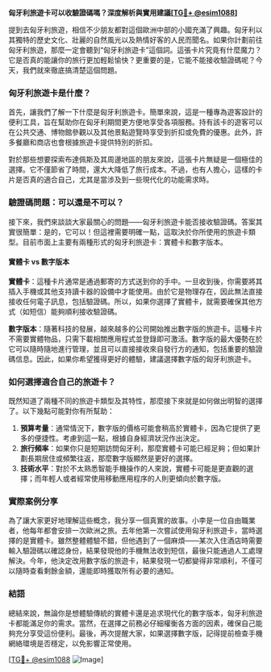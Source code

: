 **匈牙利旅遊卡可以收驗證碼嗎？深度解析與實用建議[[TG💪+ @esim1088](https://t.me/s/esim1088)]**

提到去匈牙利旅遊，相信不少朋友都對這個歐洲中部的小國充滿了興趣。匈牙利以其獨特的歷史文化、壯麗的自然風光以及熱情好客的人民而聞名。如果你計劃前往匈牙利旅遊，那麼一定會聽到“匈牙利旅遊卡”這個詞。這張卡片究竟有什麼魔力？它是否真的能讓你的旅行更加輕鬆愉快？更重要的是，它能不能接收驗證碼呢？今天，我們就來徹底搞清楚這個問題。

### 匈牙利旅遊卡是什麼？

首先，讓我們了解一下什麼是匈牙利旅遊卡。簡單來說，這是一種專為遊客設計的便利工具，旨在幫助你在匈牙利期間更方便地享受各項服務。持有該卡的遊客可以在公共交通、博物館參觀以及其他景點遊覽時享受到折扣或免費的優惠。此外，許多餐廳和商店也會根據旅遊卡提供特別的折扣。

對於那些想要探索布達佩斯及其周邊地區的朋友來說，這張卡片無疑是一個極佳的選擇。它不僅節省了時間，還大大降低了旅行成本。不過，也有人擔心，這樣的卡片是否真的適合自己，尤其是當涉及到一些現代化的功能需求時。

### 驗證碼問題：可以還是不可以？

接下來，我們來談談大家最關心的問題——匈牙利旅遊卡能否接收驗證碼。答案其實很簡單：是的，它可以！但這裡需要明確一點，這取決於你所使用的旅遊卡類型。目前市面上主要有兩種形式的匈牙利旅遊卡：實體卡和數字版本。

#### 實體卡 vs 數字版本

**實體卡**：這種卡片通常是通過郵寄的方式送到你的手中。一旦收到後，你需要將其插入手機或其他支持讀卡器的設備中才能使用。由於它是物理存在，因此無法直接接收任何電子訊息，包括驗證碼。所以，如果你選擇了實體卡，就需要確保其他方式（如短信）能夠順利接收驗證碼。

**數字版本**：隨著科技的發展，越來越多的公司開始推出數字版的旅遊卡。這種卡片不需要實體物品，只需下載相關應用程式並登錄即可激活。數字版的最大優勢在於它可以隨時隨地進行管理，並且可以直接接收來自發行方的通知，包括重要的驗證碼信息。因此，如果你希望獲得更好的體驗，建議選擇數字版的匈牙利旅遊卡。

### 如何選擇適合自己的旅遊卡？

既然知道了兩種不同的旅遊卡類型及其特性，那麼接下來就是如何做出明智的選擇了。以下幾點可能對你有所幫助：

1. **預算考量**：通常情況下，數字版的價格可能會稍高於實體卡，因為它提供了更多的便捷性。考慮到這一點，根據自身經濟狀況作出決定。
2. **旅行頻率**：如果你只是短期訪問匈牙利，那麼實體卡可能已經足夠；但如果計劃長期居住或頻繁往返，那麼數字版顯然是更好的選擇。
3. **技術水平**：對於不太熟悉智能手機操作的人來說，實體卡可能是更直觀的選擇；而年輕人或者經常使用移動應用程序的人則更傾向於數字版。

### 實際案例分享

為了讓大家更好地理解這些概念，我分享一個真實的故事。小李是一位自由職業者，他每年都會安排一次歐洲之旅。去年他第一次嘗試使用匈牙利旅遊卡，當時選擇的是實體卡。雖然整體體驗不錯，但他遇到了一個麻煩——某次入住酒店時需要輸入驗證碼以確認身份，結果發現他的手機無法收到短信，最後只能通過人工處理解決。今年，他決定改用數字版的旅遊卡，結果發現一切都變得非常順利，不僅可以隨時查看剩餘金額，還能即時獲取所有必要的通知。

### 結語

總結來說，無論你是想體驗傳統的實體卡還是追求現代化的數字版本，匈牙利旅遊卡都能滿足你的需求。當然，在選擇之前務必仔細權衡各方面的因素，確保自己能夠充分享受這份便利。最後，再次提醒大家，如果選擇數字版，記得提前檢查手機網絡環境是否穩定，以免影響正常使用。

[[TG💪+ @esim1088](https://t.me/s/esim1088) ![Image](https://i.postimg.cc/4NQfJmqS/Snipaste-2025-05-13-00-14-12.png)]